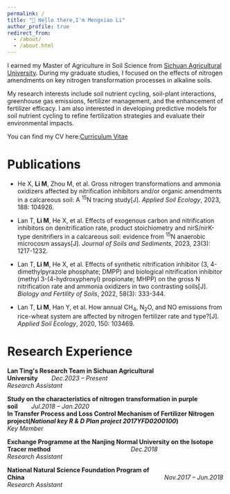 ```yaml
---
permalink: /
title: "👋 Hello there,I'm Mengxiao Li"
author_profile: true
redirect_from: 
  - /about/
  - /about.html
---
```


I earned my Master of Agriculture in Soil Science from [Sichuan Agricultural University](https://www.sicau.edu.cn). During my graduate studies, I focused on the effects of nitrogen amendments on key nitrogen transformation processes in alkaline soils. 

My research interests include soil nutrient cycling, soil-plant interactions, greenhouse gas emissions, fertilizer management, and the enhancement of fertilizer efficacy. I am also interested in developing predictive models for soil nutrient cycling to refine fertilization strategies and evaluate their environmental impacts. 

You can find my CV here:[Curriculum Vitae ](../assets/CV.pdf)

Publications
======
- He X, **Li M**, Zhou M, et al. Gross nitrogen transformations and ammonia oxidizers affected by nitrification inhibitors and/or organic amendments in a calcareous soil: A <sup>15</sup>N tracing study[J]. *Applied Soil Ecology*, 2023, 188: 104926.

- Lan T, **Li M**, He X, et al. Effects of exogenous carbon and nitrification inhibitors on denitrification rate, product stoichiometry and nirS/nirK-type denitrifiers in a calcareous soil: evidence from <sup>15</sup>N anaerobic microcosm assays[J]. *Journal of Soils and Sediments*, 2023, 23(3): 1217-1232.

- Lan T, **Li M**, He X, et al. Effects of synthetic nitrification inhibitor (3, 4-dimethylpyrazole phosphate; DMPP) and biological nitrification inhibitor (methyl 3-(4-hydroxyphenyl) propionate; MHPP) on the gross N nitrification rate and ammonia oxidizers in two contrasting soils[J]. *Biology and Fertility of Soils*, 2022, 58(3): 333-344.

- Lan T, **Li M**, Han Y, et al. How annual CH<sub>4</sub>, N<sub>2</sub>O, and NO emissions from rice-wheat system are affected by nitrogen fertilizer rate and type?[J]. *Applied Soil Ecology*, 2020, 150: 103469.

Research Experience
======
**Lan Ting's Research Team in Sichuan Agricultural University**&nbsp;&nbsp;&nbsp;&nbsp;&nbsp;&nbsp;&nbsp;&nbsp;*Dec.2023 – Present*  
*Research Assistant*
  
**Study on the characteristics of nitrogen transformation in purple soil**&nbsp;&nbsp;&nbsp;&nbsp;&nbsp;&nbsp;&nbsp;&nbsp;*Jul.2018 – Jan.2020*     
**In Transfer Process and Loss Control Mechanism of Fertilizer Nitrogen**    
**project(*National key R & D Plan project 2017YFD0200100*)**  
*Key Member*
  

**Exchange Programme at the Nanjing Normal University on the Isotope Tracer method**&nbsp;&nbsp;&nbsp;&nbsp;&nbsp;&nbsp;&nbsp;&nbsp;&nbsp;&nbsp;&nbsp;&nbsp;&nbsp;&nbsp;&nbsp;&nbsp;&nbsp;&nbsp;&nbsp;&nbsp;&nbsp;&nbsp;&nbsp;&nbsp;&nbsp;&nbsp;&nbsp;&nbsp;&nbsp;&nbsp;&nbsp;&nbsp;&nbsp;&nbsp;&nbsp;&nbsp;&nbsp;&nbsp;&nbsp;&nbsp;&nbsp;&nbsp;&nbsp;&nbsp;&nbsp;&nbsp;&nbsp;*Dec.2018*  
*Research Assistant*
  

**National Natural Science Foundation Program of China**&nbsp;&nbsp;&nbsp;&nbsp;&nbsp;&nbsp;&nbsp;&nbsp;&nbsp;&nbsp;&nbsp;&nbsp;&nbsp;&nbsp;&nbsp;&nbsp;&nbsp;&nbsp;&nbsp;&nbsp;&nbsp;&nbsp;&nbsp;&nbsp;&nbsp;&nbsp;&nbsp;&nbsp;&nbsp;&nbsp;&nbsp;&nbsp;&nbsp;&nbsp;&nbsp;&nbsp;&nbsp;&nbsp;&nbsp;&nbsp;&nbsp;&nbsp;&nbsp;&nbsp;&nbsp;&nbsp;&nbsp;&nbsp;&nbsp;&nbsp;&nbsp;&nbsp;&nbsp;&nbsp;&nbsp;&nbsp;&nbsp;&nbsp;&nbsp;&nbsp;&nbsp;&nbsp;&nbsp;&nbsp;&nbsp;&nbsp;&nbsp;&nbsp;&nbsp;&nbsp;&nbsp;&nbsp;&nbsp;&nbsp;&nbsp;&nbsp;&nbsp;&nbsp;&nbsp;&nbsp;&nbsp;&nbsp;*Nov.2017 – Jun.2018*                          
*Research Assistant*
  
